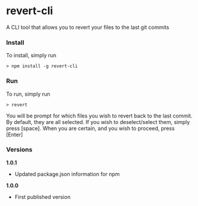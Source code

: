 # revert-cli
A CLI tool that allows you to revert your files to the last git commits

### Install
To install, simply run

    > npm install -g revert-cli

### Run
To run, simply run

    > revert

You will be prompt for which files you wish to revert back to the last commit. By default, they are all selected. If you wish to deselect/select them, simply press [space]. When you are certain, and you wish to proceed, press [Enter]

### Versions
**1.0.1**
* Updated package.json information for npm

**1.0.0**
* First published version
